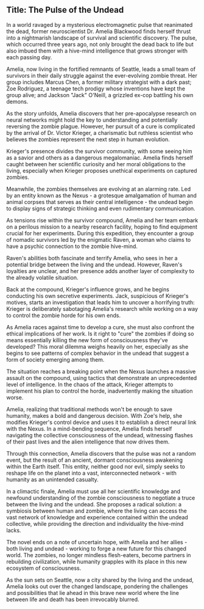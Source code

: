 
## Title: The Pulse of the Undead

In a world ravaged by a mysterious electromagnetic pulse that reanimated the dead, former neuroscientist Dr. Amelia Blackwood finds herself thrust into a nightmarish landscape of survival and scientific discovery. The pulse, which occurred three years ago, not only brought the dead back to life but also imbued them with a hive-mind intelligence that grows stronger with each passing day.

Amelia, now living in the fortified remnants of Seattle, leads a small team of survivors in their daily struggle against the ever-evolving zombie threat. Her group includes Marcus Chen, a former military strategist with a dark past; Zoe Rodriguez, a teenage tech prodigy whose inventions have kept the group alive; and Jackson "Jack" O'Neill, a grizzled ex-cop battling his own demons.

As the story unfolds, Amelia discovers that her pre-apocalypse research on neural networks might hold the key to understanding and potentially reversing the zombie plague. However, her pursuit of a cure is complicated by the arrival of Dr. Victor Krieger, a charismatic but ruthless scientist who believes the zombies represent the next step in human evolution.

Krieger's presence divides the survivor community, with some seeing him as a savior and others as a dangerous megalomaniac. Amelia finds herself caught between her scientific curiosity and her moral obligations to the living, especially when Krieger proposes unethical experiments on captured zombies.

Meanwhile, the zombies themselves are evolving at an alarming rate. Led by an entity known as the Nexus - a grotesque amalgamation of human and animal corpses that serves as their central intelligence - the undead begin to display signs of strategic thinking and even rudimentary communication.

As tensions rise within the survivor compound, Amelia and her team embark on a perilous mission to a nearby research facility, hoping to find equipment crucial for her experiments. During this expedition, they encounter a group of nomadic survivors led by the enigmatic Raven, a woman who claims to have a psychic connection to the zombie hive-mind.

Raven's abilities both fascinate and terrify Amelia, who sees in her a potential bridge between the living and the undead. However, Raven's loyalties are unclear, and her presence adds another layer of complexity to the already volatile situation.

Back at the compound, Krieger's influence grows, and he begins conducting his own secretive experiments. Jack, suspicious of Krieger's motives, starts an investigation that leads him to uncover a horrifying truth: Krieger is deliberately sabotaging Amelia's research while working on a way to control the zombie horde for his own ends.

As Amelia races against time to develop a cure, she must also confront the ethical implications of her work. Is it right to "cure" the zombies if doing so means essentially killing the new form of consciousness they've developed? This moral dilemma weighs heavily on her, especially as she begins to see patterns of complex behavior in the undead that suggest a form of society emerging among them.

The situation reaches a breaking point when the Nexus launches a massive assault on the compound, using tactics that demonstrate an unprecedented level of intelligence. In the chaos of the attack, Krieger attempts to implement his plan to control the horde, inadvertently making the situation worse.

Amelia, realizing that traditional methods won't be enough to save humanity, makes a bold and dangerous decision. With Zoe's help, she modifies Krieger's control device and uses it to establish a direct neural link with the Nexus. In a mind-bending sequence, Amelia finds herself navigating the collective consciousness of the undead, witnessing flashes of their past lives and the alien intelligence that now drives them.

Through this connection, Amelia discovers that the pulse was not a random event, but the result of an ancient, dormant consciousness awakening within the Earth itself. This entity, neither good nor evil, simply seeks to reshape life on the planet into a vast, interconnected network - with humanity as an unintended casualty.

In a climactic finale, Amelia must use all her scientific knowledge and newfound understanding of the zombie consciousness to negotiate a truce between the living and the undead. She proposes a radical solution: a symbiosis between human and zombie, where the living can access the vast network of knowledge and experience contained within the undead collective, while providing the direction and individuality the hive-mind lacks.

The novel ends on a note of uncertain hope, with Amelia and her allies - both living and undead - working to forge a new future for this changed world. The zombies, no longer mindless flesh-eaters, become partners in rebuilding civilization, while humanity grapples with its place in this new ecosystem of consciousness.

As the sun sets on Seattle, now a city shared by the living and the undead, Amelia looks out over the changed landscape, pondering the challenges and possibilities that lie ahead in this brave new world where the line between life and death has been irrevocably blurred.
